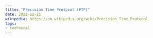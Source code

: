 ```yaml
---
title: "Precision Time Protocol (PTP)"
date: 2022-12-21
wikipedia: https://en.wikipedia.org/wiki/Precision_Time_Protocol
tags:
- technical
---
```


